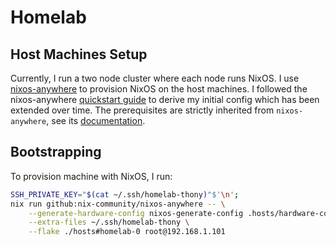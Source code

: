 # Homelab

## Host Machines Setup

Currently, I run a two node cluster where each node runs NixOS.
I use [nixos-anywhere](https://github.com/nix-community/nixos-anywhere/tree/main) to provision NixOS on the host machines.
I followed the  nixos-anywhere [quickstart guide](https://github.com/nix-community/nixos-anywhere/blob/main/docs/quickstart.md) to derive my initial config which has been extended over time.
The prerequisites are strictly inherited from `nixos-anywhere`, see its [documentation](https://github.com/nix-community/nixos-anywhere/tree/main?tab=readme-ov-file#prerequisites).

## Bootstrapping

To provision machine with NixOS, I run:

``` bash
SSH_PRIVATE_KEY="$(cat ~/.ssh/homelab-thony)"$'\n';
nix run github:nix-community/nixos-anywhere -- \
    --generate-hardware-config nixos-generate-config .hosts/hardware-configuration.nix \
    --extra-files ~/.ssh/homelab-thony \
    --flake ./hosts#homelab-0 root@192.168.1.101
```

